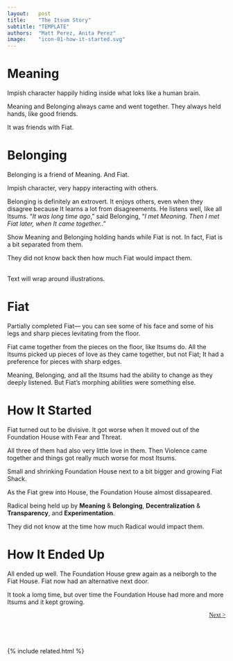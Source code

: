 ```yaml
---
layout:   post
title:    "The Itsum Story"
subtitle: "TEMPLATE"
authors:  "Matt Perez, Anita Perez"
image:    "icon-01-how-it-started.svg"
---
```


<div style='display:none; '>
 <p>How the Itsums learn of Fiat.</p>
</div>

<h1>Meaning</h1>
  <div class="_illustration">Impish character happily hiding inside what loks like a human brain.</div>
 <p>Meaning and Belonging always came and went together. They always held hands, like good friends.</p>
 <p>It was friends with Fiat.</p>

<h1>Belonging</h1>
 <p>Belonging is a friend of Meaning. And Fiat.</p>
  <div class="_illustration">Impish character, very happy interacting with others.</div>
 <p>Belonging is definitely an extrovert. It enjoys others, even when they disagree because It learns a lot from disagreements. He listens well, like all Itsums. &ldquo;<em>It was long time ago</em>,&rdquo; said Belonging, &ldquo;<em>I met Meaning. Then I met Fiat later, when It came together.</em>.&rdquo;</p>
  <div class="_illustration">Show Meaning and Belonging holding hands while Fiat is not. In fact, Fiat is a bit separated from them.</div>
 <p>They did not know back then how much Fiat would impact them.</p>
 <br />
  <div class="_illustration">Text will wrap around illustrations.</div>

<h1>Fiat</h1>
  <div class="_illustration">Partially completed Fiat&mdash; you can see some of his face and some of his legs and sharp pieces levitating from the floor.</div>
 <p>Fiat came together from the pieces on the floor, like Itsums do. All the Itsums picked up pieces of love as they came together, but not Fiat; It had a preference for pieces with sharp edges.</p>
 <p>Meaning, Belonging, and all the Itsums had the ability to change as they deeply listened. But Fiat&rsquo;s morphing abilities were something else.</p>

<h1>How It Started</h1>
 <p>Fiat turned out to be divisive. It got worse when It moved out of the Foundation House with Fear and Threat.</p>
 <p>All three of them had also very little love in them. Then Violence came together and things got really much worse for most Itsums.</p>
  <div class="_illustration">Small and shrinking Foundation House next to a bit bigger and growing Fiat Shack.</div>
 <p>As the Fiat grew into House, the Foundation House almost dissapeared.</p>
  <div class="_illustration">Radical being held up by <strong>Meaning</strong> & <strong>Belonging</strong>, <strong>Decentralization</strong> & <strong>Transparency</strong>, and <strong>Experimentation</strong>.</div>
 <p>They did not know at the time how much Radical would impact them.</p>

<h1>How It Ended Up</h1>
 <p>All ended up well. The Foundation House grew again as a neiborgh to the Fiat House. Fiat now had an alternative next door.</p>
 <p>It took a lomg time, but over time the Foundation House had more and more Itsums and it kept growing.</p>

<div style="margin-bottom:1in; font-family: American Typewriter, serif; ">
<!--
 <span style="float:left;  "> <a href="https://radicalcompanies.com/2024/09/08/the-itsum-story-glossary">&lt; Glossary</a></span>
-->
 <span style="float:right;  "><a href="https://radicalcompanies.com/2024/09/02/e02-how-it-went">              Next &gt;</a></span>
</div>

{% include related.html %}